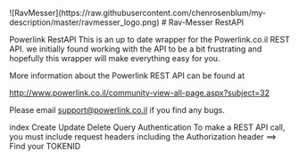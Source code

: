 <p style="align: center">
![RavMesser](https://raw.githubusercontent.com/chenrosenblum/my-description/master/ravmesser_logo.png)
# Rav-Messer RestAPI
</p>

Powerlink RestAPI
This is an up to date wrapper for the Powerlink.co.il REST API. we initially found working with the API to be a bit frustrating and hopefully this wrapper will make everything easy for you.

More information about the Powerlink REST API can be found at

http://www.powerlink.co.il/community-view-all-page.aspx?subject=32

Please email support@powerlink.co.il if you find any bugs.

index
Create
Update
Delete
Query
Authentication
To make a REST API call, you must include request headers including the Authorization header ==> Find your TOKENID